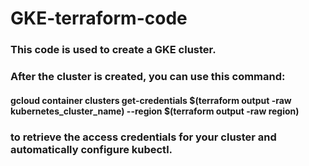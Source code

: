 # GKE-terraform-code
### This code is used to create a GKE cluster.
### After the cluster is created, you can use this command: 
#### gcloud container clusters get-credentials $(terraform output -raw kubernetes_cluster_name) --region $(terraform output -raw region)  
### to retrieve the access credentials for your cluster and automatically configure kubectl.

